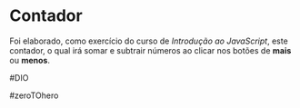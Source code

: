 # Contador



Foi elaborado, como exercício do curso de *Introdução ao JavaScript*, este contador, o qual irá somar e subtrair números ao clicar nos botões de **mais** ou **menos**.

#DIO

#zeroTOhero